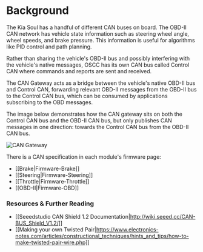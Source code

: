 # Background

The Kia Soul has a handful of different CAN buses on board. The OBD-II CAN network has vehicle state information such as steering wheel angle, wheel speeds, and brake pressure. This information is useful for algorithms like PID control and path planning.

Rather than sharing the vehicle's OBD-II bus and possibly interfering with the vehicle's native messages, OSCC has its own CAN bus called Control CAN where commands and reports are sent and received.

The CAN Gateway acts as a bridge between the vehicle's native OBD-II bus and Control CAN, forwarding relevant OBD-II messages from the OBD-II bus to the Control CAN bus, which can be consumed by applications subscribing to the OBD messages.

The image below demonstrates how the CAN gateway sits on both the Control CAN bus and the OBD-II CAN bus, but only publishes CAN messages in one direction: towards the Control CAN bus from the OBD-II CAN bus.

![CAN Gateway](images/can/can_gateway_diagram.png)

There is a CAN specification in each module's firmware page:

* [[Brake|Firmware-Brake]]
* [[Steering|Firmware-Steering]]
* [[Throttle|Firmware-Throttle]]
* [[OBD-II|Firmware-OBD]]

### Resources & Further Reading

* [[Seeedstudio CAN Shield 1.2 Documentation|http://wiki.seeed.cc/CAN-BUS_Shield_V1.2/]]
* [[Making your own Twisted Pair|https://www.electronics-notes.com/articles/constructional_techniques/hints_and_tips/how-to-make-twisted-pair-wire.php]]
